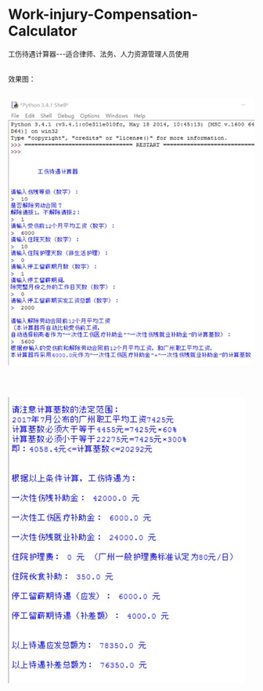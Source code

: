 # Work-injury-Compensation-Calculator
工伤待遇计算器---适合律师、法务、人力资源管理人员使用

<br>
效果图：
<br><br>

![image](https://github.com/zhengty158/Work-injury-Compensation-Calculator/raw/master/demo/%E5%B7%A5%E4%BC%A4%E5%BE%85%E9%81%87%E8%AE%A1%E7%AE%97%E5%99%A8-%E6%95%88%E6%9E%9C%E5%9B%BE-1.jpg)

<br><br>

![image](https://github.com/zhengty158/Work-injury-Compensation-Calculator/raw/master/demo/%E5%B7%A5%E4%BC%A4%E5%BE%85%E9%81%87%E8%AE%A1%E7%AE%97%E5%99%A8-%E6%95%88%E6%9E%9C%E5%9B%BE-2.jpg)
